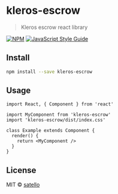 # kleros-escrow

> Kleros escrow react library

[![NPM](https://img.shields.io/npm/v/kleros-escrow.svg)](https://www.npmjs.com/package/kleros-escrow) [![JavaScript Style Guide](https://img.shields.io/badge/code_style-standard-brightgreen.svg)](https://standardjs.com)

## Install

```bash
npm install --save kleros-escrow
```

## Usage

```tsx
import React, { Component } from 'react'

import MyComponent from 'kleros-escrow'
import 'kleros-escrow/dist/index.css'

class Example extends Component {
  render() {
    return <MyComponent />
  }
}
```

## License

MIT © [satello](https://github.com/satello)
